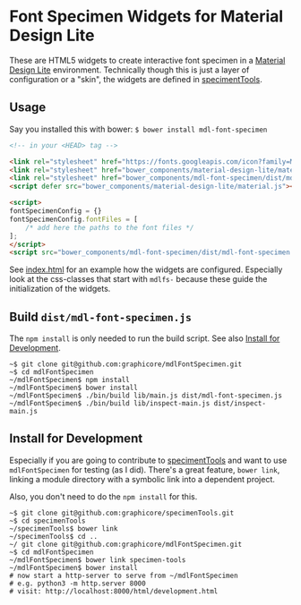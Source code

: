 # Font Specimen Widgets for Material Design Lite

These are HTML5 widgets to create interactive font specimen in a [Material Design Lite](https://getmdl.io/)
environment.
Technically though this is just a layer of configuration or a "skin", the
widgets are defined in [specimentTools](https://github.com/graphicore/specimenTools).

## Usage

Say you installed this with bower: `$ bower install mdl-font-specimen`

```html
<!-- in your <HEAD> tag -->

<link rel="stylesheet" href="https://fonts.googleapis.com/icon?family=Material+Icons">
<link rel="stylesheet" href="bower_components/material-design-lite/material.css">
<link rel="stylesheet" href="bower_components/mdl-font-specimen/dist/mdl-font-specimen.css">
<script defer src="bower_components/material-design-lite/material.js"></script>

<script>
fontSpecimenConfig = {}
fontSpecimenConfig.fontFiles = [
    /* add here the paths to the font files */
];
</script>
<script src="bower_components/mdl-font-specimen/dist/mdl-font-specimen.js"></script>
```

See [index.html](index.html) for an example how the widgets are configured.
Especially look at the css-classes that start with `mdlfs-` because these
guide the initialization of the widgets.

## Build `dist/mdl-font-specimen.js`

The `npm install` is only needed to run the build script. See also [Install for Development](#install_dev).

```
~$ git clone git@github.com:graphicore/mdlFontSpecimen.git
~$ cd mdlFontSpecimen
~/mdlFontSpecimen$ npm install
~/mdlFontSpecimen$ bower install
~/mdlFontSpecimen$ ./bin/build lib/main.js dist/mdl-font-specimen.js
~/mdlFontSpecimen$ ./bin/build lib/inspect-main.js dist/inspect-main.js

```

## <a name="install_dev">Install for Development</a>

Especially if you are going to contribute to [specimentTools](https://github.com/graphicore/specimenTools)
and want to use `mdlFontSpecimen` for testing (as I did). There's a great
feature, `bower link`, linking a module directory with a symbolic link
into a dependent project.

Also, you don't need to do the `npm install` for this.

```
~$ git clone git@github.com:graphicore/specimenTools.git
~$ cd specimenTools
~/specimenTools$ bower link
~/specimenTools$ cd ..
~/ git clone git@github.com:graphicore/mdlFontSpecimen.git
~$ cd mdlFontSpecimen
~/mdlFontSpecimen$ bower link specimen-tools
~/mdlFontSpecimen$ bower install
# now start a http-server to serve from ~/mdlFontSpecimen
# e.g. python3 -m http.server 8000
# visit: http://localhost:8000/html/development.html
```

